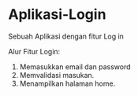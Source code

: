 # Aplikasi-Login
Sebuah Aplikasi dengan fitur Log in

Alur Fitur Login:
1. Memasukkan email dan password
2. Memvalidasi masukan.
3. Menampilkan halaman home.
